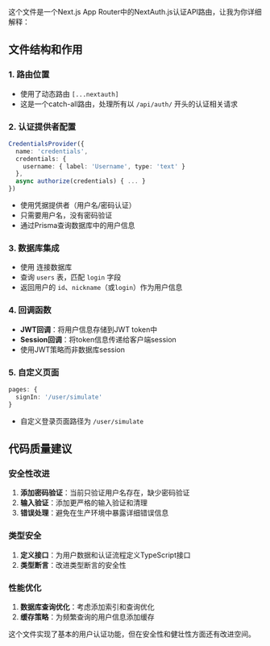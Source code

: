 


          
这个文件是一个Next.js App Router中的NextAuth.js认证API路由，让我为你详细解释：

## 文件结构和作用

### 1. **路由位置**
- <mcfile name="route.ts" path="./next/exercise/src/app/api/auth/[...nextauth]/route.ts"></mcfile> 使用了动态路由 `[...nextauth]`
- 这是一个catch-all路由，处理所有以 `/api/auth/` 开头的认证相关请求

### 2. **认证提供者配置**
```typescript
CredentialsProvider({
  name: 'credentials',
  credentials: {
    username: { label: 'Username', type: 'text' }
  },
  async authorize(credentials) { ... }
})
```
- 使用凭据提供者（用户名/密码认证）
- 只需要用户名，没有密码验证
- 通过Prisma查询数据库中的用户信息

### 3. **数据库集成**
- 使用 <mcsymbol name="prisma" filename="route.ts" path="./next/exercise/src/app/api/auth/[...nextauth]/route.ts" startline="3" type="function"></mcsymbol> 连接数据库
- 查询 `users` 表，匹配 `login` 字段
- 返回用户的 `id`、`nickname`（或`login`）作为用户信息

### 4. **回调函数**
- **JWT回调**：将用户信息存储到JWT token中
- **Session回调**：将token信息传递给客户端session
- 使用JWT策略而非数据库session

### 5. **自定义页面**
```typescript
pages: {
  signIn: '/user/simulate'
}
```
- 自定义登录页面路径为 `/user/simulate`

## 代码质量建议

### 安全性改进
1. **添加密码验证**：当前只验证用户名存在，缺少密码验证
2. **输入验证**：添加更严格的输入验证和清理
3. **错误处理**：避免在生产环境中暴露详细错误信息

### 类型安全
1. **定义接口**：为用户数据和认证流程定义TypeScript接口
2. **类型断言**：改进类型断言的安全性

### 性能优化
1. **数据库查询优化**：考虑添加索引和查询优化
2. **缓存策略**：为频繁查询的用户信息添加缓存

这个文件实现了基本的用户认证功能，但在安全性和健壮性方面还有改进空间。
